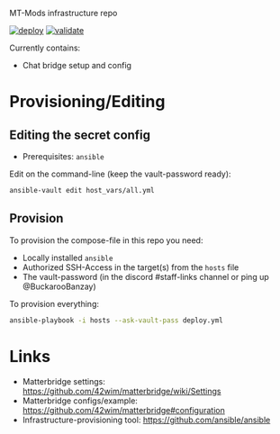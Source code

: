 
MT-Mods infrastructure repo

[![deploy](https://github.com/mt-mods/mt-mods-infra/actions/workflows/deployment.yml/badge.svg)](https://github.com/mt-mods/mt-mods-infra/actions/workflows/deployment.yml)
[![validate](https://github.com/mt-mods/mt-mods-infra/actions/workflows/validate.yml/badge.svg)](https://github.com/mt-mods/mt-mods-infra/actions/workflows/validate.yml)

Currently contains:
* Chat bridge setup and config

# Provisioning/Editing

## Editing the secret config

* Prerequisites: `ansible`

Edit on the command-line (keep the vault-password ready):
```bash
ansible-vault edit host_vars/all.yml
```

## Provision

To provision the compose-file in this repo you need:
* Locally installed `ansible`
* Authorized SSH-Access in the target(s) from the `hosts` file
* The vault-password (in the discord #staff-links channel or ping up @BuckarooBanzay)

To provision everything:
```bash
ansible-playbook -i hosts --ask-vault-pass deploy.yml
```

# Links

* Matterbridge settings: https://github.com/42wim/matterbridge/wiki/Settings
* Matterbridge configs/example: https://github.com/42wim/matterbridge#configuration
* Infrastructure-provisioning tool: https://github.com/ansible/ansible